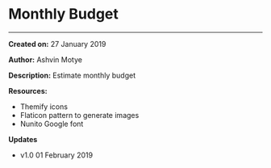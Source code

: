 # Monthly Budget
---

**Created on:** 27 January 2019

**Author:** Ashvin Motye

**Description:** Estimate monthly budget

**Resources:**
* Themify icons
* Flaticon pattern to generate images
* Nunito Google font

**Updates**
* v1.0 01 February 2019